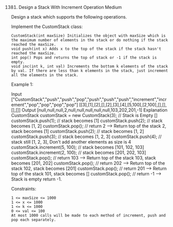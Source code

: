 1381. Design a Stack With Increment Operation
Medium

Design a stack which supports the following operations.

Implement the CustomStack class:

    CustomStack(int maxSize) Initializes the object with maxSize which is the maximum number of elements in the stack or do nothing if the stack reached the maxSize.
    void push(int x) Adds x to the top of the stack if the stack hasn't reached the maxSize.
    int pop() Pops and returns the top of stack or -1 if the stack is empty.
    void inc(int k, int val) Increments the bottom k elements of the stack by val. If there are less than k elements in the stack, just increment all the elements in the stack.

 

Example 1:

Input
["CustomStack","push","push","pop","push","push","push","increment","increment","pop","pop","pop","pop"]
[[3],[1],[2],[],[2],[3],[4],[5,100],[2,100],[],[],[],[]]
Output
[null,null,null,2,null,null,null,null,null,103,202,201,-1]
Explanation
CustomStack customStack = new CustomStack(3); // Stack is Empty []
customStack.push(1);                          // stack becomes [1]
customStack.push(2);                          // stack becomes [1, 2]
customStack.pop();                            // return 2 --> Return top of the stack 2, stack becomes [1]
customStack.push(2);                          // stack becomes [1, 2]
customStack.push(3);                          // stack becomes [1, 2, 3]
customStack.push(4);                          // stack still [1, 2, 3], Don't add another elements as size is 4
customStack.increment(5, 100);                // stack becomes [101, 102, 103]
customStack.increment(2, 100);                // stack becomes [201, 202, 103]
customStack.pop();                            // return 103 --> Return top of the stack 103, stack becomes [201, 202]
customStack.pop();                            // return 202 --> Return top of the stack 102, stack becomes [201]
customStack.pop();                            // return 201 --> Return top of the stack 101, stack becomes []
customStack.pop();                            // return -1 --> Stack is empty return -1.

 

Constraints:

    1 <= maxSize <= 1000
    1 <= x <= 1000
    1 <= k <= 1000
    0 <= val <= 100
    At most 1000 calls will be made to each method of increment, push and pop each separately.

